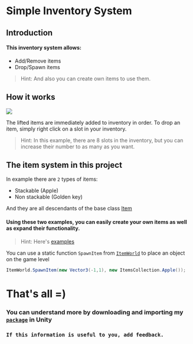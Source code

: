 # Simple Inventory System

## Introduction

#### This inventory system allows:

- Add/Remove items
- Drop/Spawn items

> Hint: And also you can create own items to use them.

## How it works

![](https://github.com/1Novac1/Unity_Simple-Inventory-System/blob/main/_source/gif_1.gif)

The lifted items are immediately added to inventory in order. To drop an item, simply right click on a slot in your inventory.

> Hint: In this example, there are 8 slots in the inventory, but you can increase their number to as many as you want.

## The item system in this project
In example there are `2` types of items:

- Stackable (Apple)
- Non stackable (Golden key)

And they are all descendants of the base class [Item](https://github.com/1Novac1/Unity_Simple-Inventory-System/blob/main/Scripts/Item/Item.cs)

#### Using these two examples, you can easily create your own items as well as expand their functionality.
> Hint: Here's [examples](https://github.com/1Novac1/Unity_Simple-Inventory-System/blob/main/Scripts/Item/ItemsColection.cs)

You can use a static function `SpawnItem` from [`ItemWorld`](https://github.com/1Novac1/Unity_Simple-Inventory-System/blob/2955daedd6034b657c859511d639436677f74c15/Scripts/Item/ItemWorld.cs) to place an object on the game level
```cs
ItemWorld.SpawnItem(new Vector3(-1,1), new ItemsCollection.Apple());
 ```
# That's all =)
### You can understand more by downloading and importing my [`package`](https://github.com/1Novac1/Unity_Simple-Inventory-System/tree/2955daedd6034b657c859511d639436677f74c15/Package%20for%20unity) in Unity
### `If this information is useful to you, add feedback.`
